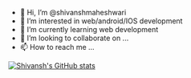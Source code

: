- 👋 Hi, I’m @shivanshmaheshwari
- 👀 I’m interested in web/android/IOS development
- 🌱 I’m currently learning web development
- 💞️ I’m looking to collaborate on ...
- 📫 How to reach me ...

<!---
shivanshmaheshwari/shivanshmaheshwari is a ✨ special ✨ repository because its `README.md` (this file) appears on your GitHub profile.
You can click the Preview link to take a look at your changes.
--->
[![Shivansh's GitHub stats](https://github-readme-stats.vercel.app/api?username=shivanshmaheshwari)](https://github.com/anuraghazra/github-readme-stats)
